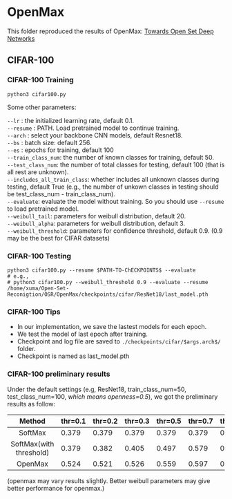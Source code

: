 # OpenMax

This folder reproduced the results of OpenMax: [Towards Open Set Deep Networks](https://www.cv-foundation.org/openaccess/content_cvpr_2016/papers/Bendale_Towards_Open_Set_CVPR_2016_paper.pdf)

## CIFAR-100
### CIFAR-100 Training  
``` shell
python3 cifar100.py
```
Some other parameters:

`--lr` : the initialized learning rate, default 0.1. <br>
`--resume` : PATH. Load pretrained model to continue training. <br>
`--arch` : select your backbone CNN models, default Resnet18. <br>
`--bs` : batch size: default 256. <br>
`--es` : epochs for training, default 100 <br>
`--train_class_num`: the number of known classes for training, default 50.<br>
`--test_class_num`: the number of total classes for testing, default 100 (that is all rest are unknown).<br>
`--includes_all_train_class`: whether includes all unknown classes during testing, default True (e.g., the number of unkown classes in testing should be test_class_num - train_class_num).<br>
`--evaluate`: evaluate the model without training. So you should use `--resume` to load pretrained model.<br>
`--weibull_tail`: parameters for weibull distribution, default 20.<br>
`--weibull_alpha`: parameters for weibull distribution, default 3.<br>
`--weibull_threshold`: parameters for confidence threshold, default 0.9. (0.9 may be the best for CIFAR datasets)<br>

### CIFAR-100 Testing
``` shell
python3 cifar100.py --resume $PATH-TO-ChECKPOINTS$ --evaluate
# e.g.,
# python3 cifar100.py --weibull_threshold 0.9 --evaluate --resume /home/xuma/Open-Set-Reconigtion/OSR/OpenMax/checkpoints/cifar/ResNet18/last_model.pth
```

### CIFAR-100 Tips
- In our implementation, we save the lastest models for each epoch.
- We test the model of last epoch after training.
- Checkpoint and log file are saved to `./checkpoints/cifar/$args.arch$/` folder.
- Checkpoint is named as last_model.pth

### CIFAR-100 preliminary results
Under the default settings (e.g, ResNet18, train_class_num=50, test_class_num=100, *which means openness=0.5*), we got the preliminary results as follow:

|          Method         | thr=0.1 | thr=0.2 | thr=0.3 | thr=0.5 | thr=0.7 | thr=0.9 |
|:-----------------------:|---------|---------|---------|---------|---------|---------|
|         SoftMax         | 0.379   | 0.379   | 0.379   | 0.379   | 0.379   | 0.379   |
| SoftMax(with threshold) | 0.379   | 0.382   | 0.405   | 0.497   | 0.579   | 0.648   |
|         OpenMax         | 0.524   | 0.521   | 0.526   | 0.559   | 0.597   | 0.636   |

(openmax may vary results slightly. Better weibull parameters may give better performance for openmax.)




